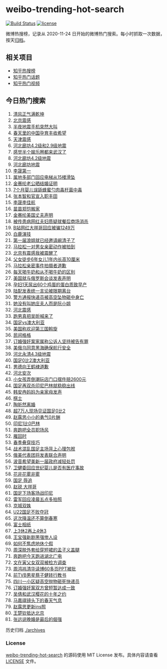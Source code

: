# weibo-trending-hot-search

[![Build Status](https://github.com/justjavac/weibo-trending-hot-search/workflows/ci/badge.svg?branch=master)](https://github.com/justjavac/weibo-trending-hot-search/actions)
[![license](https://img.shields.io/github/license/justjavac/weibo-trending-hot-search)](https://github.com/justjavac/weibo-trending-hot-search/blob/master/LICENSE)

微博热搜榜，记录从 2020-11-24 日开始的微博热门搜索。每小时抓取一次数据，按天[归档](./archives)。

## 相关项目

- [知乎热搜榜](https://github.com/justjavac/zhihu-trending-top-search)
- [知乎热门话题](https://github.com/justjavac/zhihu-trending-hot-questions)
- [知乎热门视频](https://github.com/justjavac/zhihu-trending-hot-video)

## 今日热门搜索

<!-- BEGIN -->
<!-- 最后更新时间 Wed Mar 26 2025 06:15:32 GMT+0800 (China Standard Time) -->

1. [清风正气满乾坤](https://s.weibo.com//weibo?q=%23%E6%B8%85%E9%A3%8E%E6%AD%A3%E6%B0%94%E6%BB%A1%E4%B9%BE%E5%9D%A4%23&Refer=new_time)
1. [北京震感](https://s.weibo.com//weibo?q=%E5%8C%97%E4%BA%AC%E9%9C%87%E6%84%9F&t=31&band_rank=1&Refer=top)
1. [半夜地震手机突然大叫](https://s.weibo.com//weibo?q=%23%E5%8D%8A%E5%A4%9C%E5%9C%B0%E9%9C%87%E6%89%8B%E6%9C%BA%E7%AA%81%E7%84%B6%E5%A4%A7%E5%8F%AB%23&t=31&band_rank=14&Refer=top)
1. [春天里的中国孕育丰收希望](https://s.weibo.com//weibo?q=%23%E6%98%A5%E5%A4%A9%E9%87%8C%E7%9A%84%E4%B8%AD%E5%9B%BD%E5%AD%95%E8%82%B2%E4%B8%B0%E6%94%B6%E5%B8%8C%E6%9C%9B%23&t=31&band_rank=3&Refer=top)
1. [天津震感](https://s.weibo.com//weibo?q=%E5%A4%A9%E6%B4%A5%E9%9C%87%E6%84%9F&t=31&band_rank=6&Refer=top)
1. [河北廊坊4.2级和2.9级地震](https://s.weibo.com//weibo?q=%23%E6%B2%B3%E5%8C%97%E5%BB%8A%E5%9D%8A4.2%E7%BA%A7%E5%92%8C2.9%E7%BA%A7%E5%9C%B0%E9%9C%87%23&t=31&band_rank=11&Refer=top)
1. [感觉半个娱乐圈都来武汉了](https://s.weibo.com//weibo?q=%23%E6%84%9F%E8%A7%89%E5%8D%8A%E4%B8%AA%E5%A8%B1%E4%B9%90%E5%9C%88%E9%83%BD%E6%9D%A5%E6%AD%A6%E6%B1%89%E4%BA%86%23&t=31&band_rank=4&Refer=top)
1. [河北廊坊4.2级地震](https://s.weibo.com//weibo?q=%23%E6%B2%B3%E5%8C%97%E5%BB%8A%E5%9D%8A4.2%E7%BA%A7%E5%9C%B0%E9%9C%87%23&t=31&band_rank=4&Refer=top)
1. [河北廊坊地震](https://s.weibo.com//weibo?q=%23%E6%B2%B3%E5%8C%97%E5%BB%8A%E5%9D%8A%E5%9C%B0%E9%9C%87%23&t=31&band_rank=7&Refer=top)
1. [李晟第一](https://s.weibo.com//weibo?q=%E6%9D%8E%E6%99%9F%E7%AC%AC%E4%B8%80&t=31&band_rank=1&Refer=top)
1. [属地多部门回应电梯从15楼滑坠](https://s.weibo.com//weibo?q=%23%E5%B1%9E%E5%9C%B0%E5%A4%9A%E9%83%A8%E9%97%A8%E5%9B%9E%E5%BA%94%E7%94%B5%E6%A2%AF%E4%BB%8E15%E6%A5%BC%E6%BB%91%E5%9D%A0%23&t=31&band_rank=10&Refer=top)
1. [金赛纶老公晒结婚证明](https://s.weibo.com//weibo?q=%23%E9%87%91%E8%B5%9B%E7%BA%B6%E8%80%81%E5%85%AC%E6%99%92%E7%BB%93%E5%A9%9A%E8%AF%81%E6%98%8E%23&t=31&band_rank=11&Refer=top)
1. [7个月婴儿误舔蜂蜜勺肉毒杆菌中毒](https://s.weibo.com//weibo?q=%237%E4%B8%AA%E6%9C%88%E5%A9%B4%E5%84%BF%E8%AF%AF%E8%88%94%E8%9C%82%E8%9C%9C%E5%8B%BA%E8%82%89%E6%AF%92%E6%9D%86%E8%8F%8C%E4%B8%AD%E6%AF%92%23&t=31&band_rank=49&Refer=top)
1. [张本智和官宣入职丰田](https://s.weibo.com//weibo?q=%23%E5%BC%A0%E6%9C%AC%E6%99%BA%E5%92%8C%E5%AE%98%E5%AE%A3%E5%85%A5%E8%81%8C%E4%B8%B0%E7%94%B0%23&t=31&band_rank=13&Refer=top)
1. [李晟李佳航](https://s.weibo.com//weibo?q=%E6%9D%8E%E6%99%9F%E6%9D%8E%E4%BD%B3%E8%88%AA&t=31&band_rank=12&Refer=top)
1. [苗苗郑恺搬家](https://s.weibo.com//weibo?q=%23%E8%8B%97%E8%8B%97%E9%83%91%E6%81%BA%E6%90%AC%E5%AE%B6%23&t=31&band_rank=13&Refer=top)
1. [金赛纶美国丈夫声明](https://s.weibo.com//weibo?q=%23%E9%87%91%E8%B5%9B%E7%BA%B6%E7%BE%8E%E5%9B%BD%E4%B8%88%E5%A4%AB%E5%A3%B0%E6%98%8E%23&t=31&band_rank=16&Refer=top)
1. [被传患病网红夫妇质疑就餐后商场消杀](https://s.weibo.com//weibo?q=%23%E8%A2%AB%E4%BC%A0%E6%82%A3%E7%97%85%E7%BD%91%E7%BA%A2%E5%A4%AB%E5%A6%87%E8%B4%A8%E7%96%91%E5%B0%B1%E9%A4%90%E5%90%8E%E5%95%86%E5%9C%BA%E6%B6%88%E6%9D%80%23&t=31&band_rank=2&Refer=top)
1. [B站网红大祥哥回应被骗1249万](https://s.weibo.com//weibo?q=%23B%E7%AB%99%E7%BD%91%E7%BA%A2%E5%A4%A7%E7%A5%A5%E5%93%A5%E5%9B%9E%E5%BA%94%E8%A2%AB%E9%AA%971249%E4%B8%87%23&t=31&band_rank=8&Refer=top)
1. [白鹿演技](https://s.weibo.com//weibo?q=%E7%99%BD%E9%B9%BF%E6%BC%94%E6%8A%80&t=31&band_rank=26&Refer=top)
1. [第一届浪姐就已经邀请阚清子了](https://s.weibo.com//weibo?q=%23%E7%AC%AC%E4%B8%80%E5%B1%8A%E6%B5%AA%E5%A7%90%E5%B0%B1%E5%B7%B2%E7%BB%8F%E9%82%80%E8%AF%B7%E9%98%9A%E6%B8%85%E5%AD%90%E4%BA%86%23&t=31&band_rank=17&Refer=top)
1. [马拉松一对男女亲密动作被拍到](https://s.weibo.com//weibo?q=%23%E9%A9%AC%E6%8B%89%E6%9D%BE%E4%B8%80%E5%AF%B9%E7%94%B7%E5%A5%B3%E4%BA%B2%E5%AF%86%E5%8A%A8%E4%BD%9C%E8%A2%AB%E6%8B%8D%E5%88%B0%23&t=31&band_rank=21&Refer=top)
1. [北京有震感我被震醒了](https://s.weibo.com//weibo?q=%23%E5%8C%97%E4%BA%AC%E6%9C%89%E9%9C%87%E6%84%9F%E6%88%91%E8%A2%AB%E9%9C%87%E9%86%92%E4%BA%86%23&t=31&band_rank=5&Refer=top)
1. [父女徒步6年女儿1年内长高10厘米](https://s.weibo.com//weibo?q=%23%E7%88%B6%E5%A5%B3%E5%BE%92%E6%AD%A56%E5%B9%B4%E5%A5%B3%E5%84%BF1%E5%B9%B4%E5%86%85%E9%95%BF%E9%AB%9810%E5%8E%98%E7%B1%B3%23&t=31&band_rank=24&Refer=top)
1. [马拉松亲密事件拍摄者道歉](https://s.weibo.com//weibo?q=%23%E9%A9%AC%E6%8B%89%E6%9D%BE%E4%BA%B2%E5%AF%86%E4%BA%8B%E4%BB%B6%E6%8B%8D%E6%91%84%E8%80%85%E9%81%93%E6%AD%89%23&t=31&band_rank=46&Refer=top)
1. [每天喝牛奶和从不喝牛奶的区别](https://s.weibo.com//weibo?q=%E6%AF%8F%E5%A4%A9%E5%96%9D%E7%89%9B%E5%A5%B6%E5%92%8C%E4%BB%8E%E4%B8%8D%E5%96%9D%E7%89%9B%E5%A5%B6%E7%9A%84%E5%8C%BA%E5%88%AB&t=31&band_rank=22&Refer=top)
1. [美国就与俄罗斯会谈发表声明](https://s.weibo.com//weibo?q=%23%E7%BE%8E%E5%9B%BD%E5%B0%B1%E4%B8%8E%E4%BF%84%E7%BD%97%E6%96%AF%E4%BC%9A%E8%B0%88%E5%8F%91%E8%A1%A8%E5%A3%B0%E6%98%8E%23&t=31&band_rank=6&Refer=top)
1. [孕妇1天尿出60个鸡蛋的蛋白质致早产](https://s.weibo.com//weibo?q=%23%E5%AD%95%E5%A6%871%E5%A4%A9%E5%B0%BF%E5%87%BA60%E4%B8%AA%E9%B8%A1%E8%9B%8B%E7%9A%84%E8%9B%8B%E7%99%BD%E8%B4%A8%E8%87%B4%E6%97%A9%E4%BA%A7%23&t=31&band_rank=23&Refer=top)
1. [陆配发表统一言论被限期离台](https://s.weibo.com//weibo?q=%23%E9%99%86%E9%85%8D%E5%8F%91%E8%A1%A8%E7%BB%9F%E4%B8%80%E8%A8%80%E8%AE%BA%E8%A2%AB%E9%99%90%E6%9C%9F%E7%A6%BB%E5%8F%B0%23&t=31&band_rank=45&Refer=top)
1. [警方通报快递员被高空坠物砸中身亡](https://s.weibo.com//weibo?q=%23%E8%AD%A6%E6%96%B9%E9%80%9A%E6%8A%A5%E5%BF%AB%E9%80%92%E5%91%98%E8%A2%AB%E9%AB%98%E7%A9%BA%E5%9D%A0%E7%89%A9%E7%A0%B8%E4%B8%AD%E8%BA%AB%E4%BA%A1%23&t=31&band_rank=9&Refer=top)
1. [她没有叫她庄夫人而是阮小姐](https://s.weibo.com//weibo?q=%E5%A5%B9%E6%B2%A1%E6%9C%89%E5%8F%AB%E5%A5%B9%E5%BA%84%E5%A4%AB%E4%BA%BA%E8%80%8C%E6%98%AF%E9%98%AE%E5%B0%8F%E5%A7%90&t=31&band_rank=29&Refer=top)
1. [河北震感](https://s.weibo.com//weibo?q=%E6%B2%B3%E5%8C%97%E9%9C%87%E6%84%9F&t=31&band_rank=16&Refer=top)
1. [跑男真把吴昕喊来了](https://s.weibo.com//weibo?q=%E8%B7%91%E7%94%B7%E7%9C%9F%E6%8A%8A%E5%90%B4%E6%98%95%E5%96%8A%E6%9D%A5%E4%BA%86&t=31&band_rank=24&Refer=top)
1. [国足vs澳大利亚](https://s.weibo.com//weibo?q=%23%E5%9B%BD%E8%B6%B3vs%E6%BE%B3%E5%A4%A7%E5%88%A9%E4%BA%9A%23&t=31&band_rank=32&Refer=top)
1. [美国称欢迎第三国斡旋](https://s.weibo.com//weibo?q=%23%E7%BE%8E%E5%9B%BD%E7%A7%B0%E6%AC%A2%E8%BF%8E%E7%AC%AC%E4%B8%89%E5%9B%BD%E6%96%A1%E6%97%8B%23&t=31&band_rank=10&Refer=top)
1. [民间格格](https://s.weibo.com//weibo?q=%E6%B0%91%E9%97%B4%E6%A0%BC%E6%A0%BC&t=31&band_rank=19&Refer=top)
1. [订婚强奸案家属称公诉人坚持被告有罪](https://s.weibo.com//weibo?q=%23%E8%AE%A2%E5%A9%9A%E5%BC%BA%E5%A5%B8%E6%A1%88%E5%AE%B6%E5%B1%9E%E7%A7%B0%E5%85%AC%E8%AF%89%E4%BA%BA%E5%9D%9A%E6%8C%81%E8%A2%AB%E5%91%8A%E6%9C%89%E7%BD%AA%23&t=31&band_rank=14&Refer=top)
1. [美俄乌同意黑海确保航行安全](https://s.weibo.com//weibo?q=%23%E7%BE%8E%E4%BF%84%E4%B9%8C%E5%90%8C%E6%84%8F%E9%BB%91%E6%B5%B7%E7%A1%AE%E4%BF%9D%E8%88%AA%E8%A1%8C%E5%AE%89%E5%85%A8%23&t=31&band_rank=36&Refer=top)
1. [河北永清4.3级地震](https://s.weibo.com//weibo?q=%23%E6%B2%B3%E5%8C%97%E6%B0%B8%E6%B8%854.3%E7%BA%A7%E5%9C%B0%E9%9C%87%23&t=31&band_rank=26&Refer=top)
1. [国足0比2澳大利亚](https://s.weibo.com//weibo?q=%23%E5%9B%BD%E8%B6%B30%E6%AF%942%E6%BE%B3%E5%A4%A7%E5%88%A9%E4%BA%9A%23&t=31&band_rank=44&Refer=top)
1. [男德向王鹤棣道歉](https://s.weibo.com//weibo?q=%23%E7%94%B7%E5%BE%B7%E5%90%91%E7%8E%8B%E9%B9%A4%E6%A3%A3%E9%81%93%E6%AD%89%23&t=31&band_rank=18&Refer=top)
1. [河北安次](https://s.weibo.com//weibo?q=%E6%B2%B3%E5%8C%97%E5%AE%89%E6%AC%A1&t=31&band_rank=2&Refer=top)
1. [小女孩弄倒潮玩店门口摆件赔2600元](https://s.weibo.com//weibo?q=%23%E5%B0%8F%E5%A5%B3%E5%AD%A9%E5%BC%84%E5%80%92%E6%BD%AE%E7%8E%A9%E5%BA%97%E9%97%A8%E5%8F%A3%E6%91%86%E4%BB%B6%E8%B5%942600%E5%85%83%23&t=31&band_rank=48&Refer=top)
1. [国足再双杀印尼巴林就稳稳出线](https://s.weibo.com//weibo?q=%23%E5%9B%BD%E8%B6%B3%E5%86%8D%E5%8F%8C%E6%9D%80%E5%8D%B0%E5%B0%BC%E5%B7%B4%E6%9E%97%E5%B0%B1%E7%A8%B3%E7%A8%B3%E5%87%BA%E7%BA%BF%23&t=31&band_rank=41&Refer=top)
1. [韩安冉妈妈为亲家母发声](https://s.weibo.com//weibo?q=%23%E9%9F%A9%E5%AE%89%E5%86%89%E5%A6%88%E5%A6%88%E4%B8%BA%E4%BA%B2%E5%AE%B6%E6%AF%8D%E5%8F%91%E5%A3%B0%23&t=31&band_rank=46&Refer=top)
1. [棋士](https://s.weibo.com//weibo?q=%E6%A3%8B%E5%A3%AB&t=31&band_rank=43&Refer=top)
1. [陶昕然离婚](https://s.weibo.com//weibo?q=%E9%99%B6%E6%98%95%E7%84%B6%E7%A6%BB%E5%A9%9A&t=31&band_rank=34&Refer=top)
1. [超7万人现场见证国足0比2](https://s.weibo.com//weibo?q=%23%E8%B6%857%E4%B8%87%E4%BA%BA%E7%8E%B0%E5%9C%BA%E8%A7%81%E8%AF%81%E5%9B%BD%E8%B6%B30%E6%AF%942%23&t=31&band_rank=36&Refer=top)
1. [赵露思小小的勇气0片酬](https://s.weibo.com//weibo?q=%23%E8%B5%B5%E9%9C%B2%E6%80%9D%E5%B0%8F%E5%B0%8F%E7%9A%84%E5%8B%87%E6%B0%940%E7%89%87%E9%85%AC%23&t=31&band_rank=20&Refer=top)
1. [印尼1比0巴林](https://s.weibo.com//weibo?q=%23%E5%8D%B0%E5%B0%BC1%E6%AF%940%E5%B7%B4%E6%9E%97%23&t=31&band_rank=15&Refer=top)
1. [奔跑吧全员职场风](https://s.weibo.com//weibo?q=%23%E5%A5%94%E8%B7%91%E5%90%A7%E5%85%A8%E5%91%98%E8%81%8C%E5%9C%BA%E9%A3%8E%23&t=31&band_rank=48&Refer=top)
1. [雁回时](https://s.weibo.com//weibo?q=%E9%9B%81%E5%9B%9E%E6%97%B6&t=31&band_rank=35&Refer=top)
1. [春季叠穿技巧](https://s.weibo.com//weibo?q=%E6%98%A5%E5%AD%A3%E5%8F%A0%E7%A9%BF%E6%8A%80%E5%B7%A7&t=31&band_rank=43&Refer=top)
1. [战术混乱国足主场背上心理包袱](https://s.weibo.com//weibo?q=%23%E6%88%98%E6%9C%AF%E6%B7%B7%E4%B9%B1%E5%9B%BD%E8%B6%B3%E4%B8%BB%E5%9C%BA%E8%83%8C%E4%B8%8A%E5%BF%83%E7%90%86%E5%8C%85%E8%A2%B1%23&t=31&band_rank=50&Refer=top)
1. [俄美代表团将发表联合声明](https://s.weibo.com//weibo?q=%23%E4%BF%84%E7%BE%8E%E4%BB%A3%E8%A1%A8%E5%9B%A2%E5%B0%86%E5%8F%91%E8%A1%A8%E8%81%94%E5%90%88%E5%A3%B0%E6%98%8E%23&t=31&band_rank=36&Refer=top)
1. [波音希望美新一届政府减轻处罚](https://s.weibo.com//weibo?q=%23%E6%B3%A2%E9%9F%B3%E5%B8%8C%E6%9C%9B%E7%BE%8E%E6%96%B0%E4%B8%80%E5%B1%8A%E6%94%BF%E5%BA%9C%E5%87%8F%E8%BD%BB%E5%A4%84%E7%BD%9A%23&t=31&band_rank=10&Refer=top)
1. [卫健委回应世纪婴儿是否有医疗事故](https://s.weibo.com//weibo?q=%23%E5%8D%AB%E5%81%A5%E5%A7%94%E5%9B%9E%E5%BA%94%E4%B8%96%E7%BA%AA%E5%A9%B4%E5%84%BF%E6%98%AF%E5%90%A6%E6%9C%89%E5%8C%BB%E7%96%97%E4%BA%8B%E6%95%85%23&t=31&band_rank=10&Refer=top)
1. [花非花雾非雾](https://s.weibo.com//weibo?q=%E8%8A%B1%E9%9D%9E%E8%8A%B1%E9%9B%BE%E9%9D%9E%E9%9B%BE&t=31&band_rank=7&Refer=top)
1. [国足 辱追](https://s.weibo.com//weibo?q=%E5%9B%BD%E8%B6%B3%20%E8%BE%B1%E8%BF%BD&t=31&band_rank=5&Refer=top)
1. [赵锐 大祥哥](https://s.weibo.com//weibo?q=%E8%B5%B5%E9%94%90%20%E5%A4%A7%E7%A5%A5%E5%93%A5&t=31&band_rank=35&Refer=top)
1. [国足下场客场战印尼](https://s.weibo.com//weibo?q=%23%E5%9B%BD%E8%B6%B3%E4%B8%8B%E5%9C%BA%E5%AE%A2%E5%9C%BA%E6%88%98%E5%8D%B0%E5%B0%BC%23&t=31&band_rank=25&Refer=top)
1. [雷军回应凌晨五点多拍照](https://s.weibo.com//weibo?q=%23%E9%9B%B7%E5%86%9B%E5%9B%9E%E5%BA%94%E5%87%8C%E6%99%A8%E4%BA%94%E7%82%B9%E5%A4%9A%E6%8B%8D%E7%85%A7%23&t=31&band_rank=38&Refer=top)
1. [京城双姝](https://s.weibo.com//weibo?q=%E4%BA%AC%E5%9F%8E%E5%8F%8C%E5%A7%9D&t=31&band_rank=27&Refer=top)
1. [U22国足不败夺冠](https://s.weibo.com//weibo?q=%23U22%E5%9B%BD%E8%B6%B3%E4%B8%8D%E8%B4%A5%E5%A4%BA%E5%86%A0%23&t=31&band_rank=15&Refer=top)
1. [这次降温还不算倒春寒](https://s.weibo.com//weibo?q=%23%E8%BF%99%E6%AC%A1%E9%99%8D%E6%B8%A9%E8%BF%98%E4%B8%8D%E7%AE%97%E5%80%92%E6%98%A5%E5%AF%92%23&t=31&band_rank=28&Refer=top)
1. [富士相纸](https://s.weibo.com//weibo?q=%E5%AF%8C%E5%A3%AB%E7%9B%B8%E7%BA%B8&t=31&band_rank=31&Refer=top)
1. [上3休2再上4休3](https://s.weibo.com//weibo?q=%23%E4%B8%8A3%E4%BC%912%E5%86%8D%E4%B8%8A4%E4%BC%913%23&t=31&band_rank=39&Refer=top)
1. [王宝强新剧黑强惨人设](https://s.weibo.com//weibo?q=%E7%8E%8B%E5%AE%9D%E5%BC%BA%E6%96%B0%E5%89%A7%E9%BB%91%E5%BC%BA%E6%83%A8%E4%BA%BA%E8%AE%BE&t=31&band_rank=25&Refer=top)
1. [如何不焦虑地休个假](https://s.weibo.com//weibo?q=%23%E5%A6%82%E4%BD%95%E4%B8%8D%E7%84%A6%E8%99%91%E5%9C%B0%E4%BC%91%E4%B8%AA%E5%81%87%23&t=31&band_rank=44&Refer=top)
1. [周深脱外套给穿短裙的孟子义盖腿](https://s.weibo.com//weibo?q=%23%E5%91%A8%E6%B7%B1%E8%84%B1%E5%A4%96%E5%A5%97%E7%BB%99%E7%A9%BF%E7%9F%AD%E8%A3%99%E7%9A%84%E5%AD%9F%E5%AD%90%E4%B9%89%E7%9B%96%E8%85%BF%23&t=31&band_rank=33&Refer=top)
1. [奔跑吧今天跑进湖北广电](https://s.weibo.com//weibo?q=%23%E5%A5%94%E8%B7%91%E5%90%A7%E4%BB%8A%E5%A4%A9%E8%B7%91%E8%BF%9B%E6%B9%96%E5%8C%97%E5%B9%BF%E7%94%B5%23&t=31&band_rank=30&Refer=top)
1. [文在寅父女双双被检方调查](https://s.weibo.com//weibo?q=%23%E6%96%87%E5%9C%A8%E5%AF%85%E7%88%B6%E5%A5%B3%E5%8F%8C%E5%8F%8C%E8%A2%AB%E6%A3%80%E6%96%B9%E8%B0%83%E6%9F%A5%23&t=31&band_rank=42&Refer=top)
1. [周鸿祎清华读博60多页PPT被批](https://s.weibo.com//weibo?q=%23%E5%91%A8%E9%B8%BF%E7%A5%8E%E6%B8%85%E5%8D%8E%E8%AF%BB%E5%8D%9A60%E5%A4%9A%E9%A1%B5PPT%E8%A2%AB%E6%89%B9%23&t=31&band_rank=41&Refer=top)
1. [前TVB男星蔡子健转行教书](https://s.weibo.com//weibo?q=%23%E5%89%8DTVB%E7%94%B7%E6%98%9F%E8%94%A1%E5%AD%90%E5%81%A5%E8%BD%AC%E8%A1%8C%E6%95%99%E4%B9%A6%23&t=31&band_rank=50&Refer=top)
1. [四川一小区疑高空抛物砸死快递员](https://s.weibo.com//weibo?q=%23%E5%9B%9B%E5%B7%9D%E4%B8%80%E5%B0%8F%E5%8C%BA%E7%96%91%E9%AB%98%E7%A9%BA%E6%8A%9B%E7%89%A9%E7%A0%B8%E6%AD%BB%E5%BF%AB%E9%80%92%E5%91%98%23&t=31&band_rank=28&Refer=top)
1. [订婚强奸案双方曾短暂达成一致](https://s.weibo.com//weibo?q=%23%E8%AE%A2%E5%A9%9A%E5%BC%BA%E5%A5%B8%E6%A1%88%E5%8F%8C%E6%96%B9%E6%9B%BE%E7%9F%AD%E6%9A%82%E8%BE%BE%E6%88%90%E4%B8%80%E8%87%B4%23&t=31&band_rank=37&Refer=top)
1. [吴倩和武汉樱花的十年之约](https://s.weibo.com//weibo?q=%23%E5%90%B4%E5%80%A9%E5%92%8C%E6%AD%A6%E6%B1%89%E6%A8%B1%E8%8A%B1%E7%9A%84%E5%8D%81%E5%B9%B4%E4%B9%8B%E7%BA%A6%23&t=31&band_rank=40&Refer=top)
1. [马嘉祺镜头下的春天气息](https://s.weibo.com//weibo?q=%23%E9%A9%AC%E5%98%89%E7%A5%BA%E9%95%9C%E5%A4%B4%E4%B8%8B%E7%9A%84%E6%98%A5%E5%A4%A9%E6%B0%94%E6%81%AF%23&t=31&band_rank=47&Refer=top)
1. [赵露思更新ins照](https://s.weibo.com//weibo?q=%23%E8%B5%B5%E9%9C%B2%E6%80%9D%E6%9B%B4%E6%96%B0ins%E7%85%A7%23&t=31&band_rank=48&Refer=top)
1. [王楚钦抵达北京](https://s.weibo.com//weibo?q=%E7%8E%8B%E6%A5%9A%E9%92%A6%E6%8A%B5%E8%BE%BE%E5%8C%97%E4%BA%AC&t=31&band_rank=49&Refer=top)
1. [张远说晚婚是最后的倔强](https://s.weibo.com//weibo?q=%E5%BC%A0%E8%BF%9C%E8%AF%B4%E6%99%9A%E5%A9%9A%E6%98%AF%E6%9C%80%E5%90%8E%E7%9A%84%E5%80%94%E5%BC%BA&t=31&band_rank=50&Refer=top)

<!-- END -->

历史归档 [./archives](./archives)

### License

[weibo-trending-hot-search](https://github.com/justjavac/weibo-trending-hot-search) 的源码使用 MIT License
发布。具体内容请查看 [LICENSE](./LICENSE) 文件。
